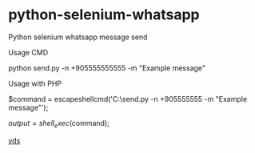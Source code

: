 # python-selenium-whatsapp
Python selenium whatsapp message send

Usage CMD

python send.py -n +905555555555 -m "Example message"

Usage with PHP

$command = escapeshellcmd('C:\send.py -n +905555555 -m "Example message"');

$output = shell_exec($command);

<a href="https://redav.net/vds">vds</a>
